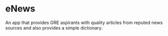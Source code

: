 # eNews
An app that provides GRE aspirants with quality articles from reputed news sources and also provides a simple dictionary.
